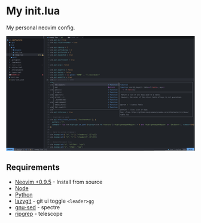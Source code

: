 # My init.lua

My personal neovim config.

<img src="assets/preview.png" width="1000px"/>

## Requirements

- [Neovim +0.9.5](https://github.com/neovim/neovim/tree/release-0.9) - Install from source
- [Node](https://nodejs.org/en/)
- [Python](https://www.python.org/)
- [lazygit](https://github.com/jesseduffield/lazygit) - git ui toggle `<leader>gg`
- [gnu-sed](https://www.gnu.org/software/sed/) - spectre
- [ripgrep](https://github.com/BurntSushi/ripgrep) - telescope
